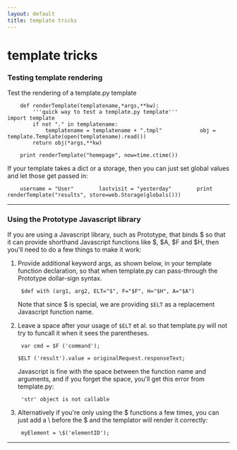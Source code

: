 ```yaml
---
layout: default
title: template tricks
---
```


# template tricks

### Testing template rendering

Test the rendering of a template.py template

        def renderTemplate(templatename,*args,**kw):
            '''quick way to test a template.py template'''            import template
            if not "." in templatename:
                templatename = templatename + ".tmpl"            obj = template.Template(open(templatename).read())
            return obj(*args,**kw)

        print renderTemplate("homepage", now=time.ctime())

If your template takes a dict or a storage, then you can just
set global values and let those get passed in:

        username = "User"        lastvisit = "yesterday"        print renderTemplate("results", store=web.Storage(globals()))

---

### Using the Prototype Javascript library

If you are using a Javascript library, such as Prototype, that binds $
so that it can provide shorthand Javascript functions like $, $A, $F and $H,
then you'll need to do a few things to make it work:

1. Provide additional keyword args, as shown below, in your template
function declaration, so that when template.py can pass-through
the Prototype dollar-sign syntax. 

        $def with (arg1, arg2, ELT="$", F="$F", H="$H", A="$A")

    Note that since $ is special, we are providing
`$ELT` as a replacement Javascript function name.

1. Leave a space after your usage of `$ELT` et al. so that template.py
will not try to funcall it when it sees the parentheses.   

        var cmd = $F ('command');
	`$ELT ('result').value = originalRequest.responseText;`

    Javascript is fine with the space between the function name and arguments, and if
you forget the space, you'll get this error from template.py:

        'str' object is not callable

1. Alternatively if you're only using the $ functions a few times, you can just add a &#92; before the $ and the templator will render it correctly:

        myElement = \$('elementID');

---